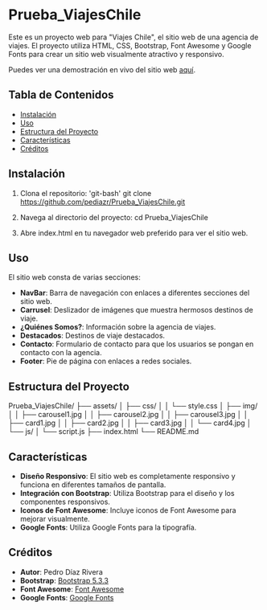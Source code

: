 # Prueba_ViajesChile

Este es un proyecto web para "Viajes Chile", el sitio web de una agencia de viajes. El proyecto utiliza HTML, CSS, Bootstrap, Font Awesome y Google Fonts para crear un sitio web visualmente atractivo y responsivo.

Puedes ver una demostración en vivo del sitio web [aquí](https://pediazr.github.io/Prueba_ViajesChile/).

## Tabla de Contenidos

- [Instalación](#instalación)
- [Uso](#uso)
- [Estructura del Proyecto](#estructura-del-proyecto)
- [Características](#características)
- [Créditos](#créditos)

## Instalación

1. Clona el repositorio:
   'git-bash'
   git clone https://github.com/pediazr/Prueba_ViajesChile.git

2. Navega al directorio del proyecto:
    cd Prueba_ViajesChile

3. Abre index.html en tu navegador web preferido para ver el sitio web.

## Uso

El sitio web consta de varias secciones:
- **NavBar**: Barra de navegación con enlaces a diferentes secciones del sitio web.
- **Carrusel**: Deslizador de imágenes que muestra hermosos destinos de viaje.
- **¿Quiénes Somos?**: Información sobre la agencia de viajes.
- **Destacados**: Destinos de viaje destacados.
- **Contacto**: Formulario de contacto para que los usuarios se pongan en contacto con la agencia.
- **Footer**: Pie de página con enlaces a redes sociales.

## Estructura del Proyecto

Prueba_ViajesChile/
├── assets/
│ ├── css/
│ │ └── style.css
│ ├── img/
│ │ ├── carousel1.jpg
│ │ ├── carousel2.jpg
│ │ ├── carousel3.jpg
│ │ ├── card1.jpg
│ │ ├── card2.jpg
│ │ ├── card3.jpg
│ │ └── card4.jpg
│ └── js/
│ └── script.js
├── index.html
└── README.md

## Características

- **Diseño Responsivo**: El sitio web es completamente responsivo y funciona en diferentes tamaños de pantalla.
- **Integración con Bootstrap**: Utiliza Bootstrap para el diseño y los componentes responsivos.
- **Iconos de Font Awesome**: Incluye iconos de Font Awesome para mejorar visualmente.
- **Google Fonts**: Utiliza Google Fonts para la tipografía.

## Créditos

- **Autor**: Pedro Díaz Rivera
- **Bootstrap**: [Bootstrap 5.3.3](https://getbootstrap.com/)
- **Font Awesome**: [Font Awesome](https://fontawesome.com/)
- **Google Fonts**: [Google Fonts](https://fonts.google.com/)